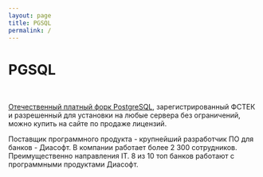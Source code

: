 ```yaml
---
layout: page
title: PGSQL
permalink: /
---
```


# PGSQL

<br/>

<a href="//licenses.ru/software/diasoft/databases/postgresql/">Отечественный платный форк PostgreSQL</a>, зарегистрированный ФСТЕК и разрешенный для установки на любые сервера без ограничений, можно купить на сайте по продаже лицензий.

Поставщик программного продукта - крупнейший разработчик ПО для банков - Диасофт. В компании работает более 2 300 сотрудников. Преимущественно направления IT.
8 из 10 топ банков работают с программными продуктами Диасофт.

